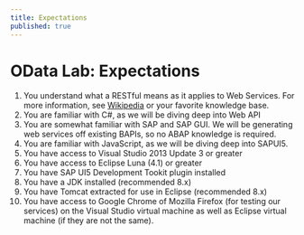 ```yaml
---
title: Expectations
published: true
---
```


# OData Lab: Expectations

1. You understand what a RESTful means as it applies to Web Services. For more information, see [Wikipedia](http://en.wikipedia.org/wiki/Representational_state_transfer#Applied_to_web_services) or your favorite knowledge base.
1. You are familiar with C#, as we will be diving deep into Web API
1. You are somewhat familiar with SAP and SAP GUI. We will be generating web services off existing BAPIs, so no ABAP knowledge is required.
1. You are familiar with JavaScript, as we will be diving deep into SAPUI5.
1. You have access to Visual Studio 2013 Update 3 or greater
1. You have access to Eclipse Luna (4.1) or greater
  1. You have SAP UI5 Development Tookit plugin installed
  1. You have a JDK installed (recommended 8.x)
1. You have Tomcat extracted for use in Eclipse (recommended 8.x)
1. You have access to Google Chrome of Mozilla Firefox (for testing our services) on the Visual Studio virtual machine as well as Eclipse virtual machine (if they are not the same).
